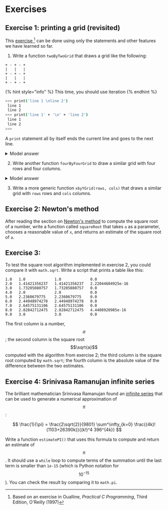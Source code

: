 # Exercises

## Exercise 1: printing a grid (revisited)

This [exercise ](#user-content-fn-1)[^1] can be done using only the statements and other features we have learned so far.

1. Write a function `twoByTwoGrid` that draws a grid like the following:

```
+ - + - +
|   |   |
+ - + - +
|   |   |
+ - + - +
```

{% hint style="info" %}
This time, you should use iteration
{% endhint %}

```bash
>>> print('line 1 \nline 2')
 line 1 
 line 2 
>>> print('line 1' + '\n' + 'line 2')
 line 1 
 line 2
>>> 
```

A `print` statement all by itself ends the current line and goes to the next line.

<details>

<summary>Model answer</summary>

{% code lineNumbers="true" %}
```python
def twoByTwoGrid():
    print('+', '-', '+', '-', '+')
    print('|', ' ', '|', ' ', '|')
    print('+', '-', '+', '-', '+')
    print('|', ' ', '|', ' ', '|')
    print('+', '-', '+', '-', '+')


```
{% endcode %}

Note: this is not a very good solution, a better approach is used in the solution for the function `fourByFourGrid.`

</details>

2. Write another function `fourByFourGrid` to draw a similar grid with four rows and four columns.

<details>

<summary>Model answer</summary>

{% code lineNumbers="true" %}
```python
def fourByFourGrid ():
    oddLine = '+ - ' * 4 + '+\n'
    evenLine = '|   ' * 4 + '|\n'
    grid = (oddLine + evenLine) * 4 + oddLine
    print(grid)
```
{% endcode %}

Note: This solution is better than the one given for the function `twoByTwoGrid`. It is important to familiarise ourselves with manipulating string to build the expected output.&#x20;

</details>

3. Write a more generic function `xbyYGrid(rows, cols)` that draws a similar grid with `rows` rows and `cols` columns.&#x20;

## Exercise 2: Newton's method

After reading the section on [Newton's method](newtons-method.md#newtons-method-for-computing-square-root) to compute the square root of a number, write a function called `squareRoot` that takes `a` as a parameter, chooses a reasonable value of `x`, and returns an estimate of the square root of `a`.

## Exercise 3:

To test the square root algorithm implemented in exercise 2, you could compare it with `math.sqrt`. Write a script that prints a table like this:

```
1.0   1.0             1.0             0.0 
2.0   1.41421356237   1.41421356237   2.22044604925e-16 
3.0   1.73205080757   1.73205080757   0.0 
4.0   2.0             2.0             0.0 
5.0   2.2360679775    2.2360679775    0.0 
6.0   2.44948974278   2.44948974278   0.0 
7.0   2.64575131106   2.64575131106   0.0 
8.0   2.82842712475   2.82842712475   4.4408920985e-16
9.0   3.0             3.0             0.0
```

The first column is a number, $$a$$; the second column is the square root $$\sqrt{a}$$ computed with the algorithm from exercise 2; the third column is the square root computed by `math.sqrt`; the fourth column is the absolute value of the difference between the two estimates.

## Exercise 4: Srinivasa Ramanujan infinite series

The brilliant mathematician Srinivasa Ramanujan found an [infinite series](https://www.wikipedia.org/wiki/Pi) that can be used to generate a numerical approximation of $$\pi$$:

$$
\frac{1}{\pi} = \frac{2\sqrt{2}}{9801} \sum^\infty_{k=0} \frac{(4k)!(1103+26390k)}{(k!)^4 396^{4k}}
$$

Write a function `estimatePI()` that uses this formula to compute and return an estimate of $$\pi$$. It should use a `while` loop to compute terms of the summation until the last term is smaller than `1e-15` (which is Python notation for $$10^{-15}$$). You can check the result by comparing it to `math.pi`.

[^1]: Based on an exercise in Oualline, _Practical C Programming_, Third Edition, O'Reilly (1997)
